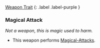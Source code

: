 
[Weapon Trait](Game/Core/Weapon-Traits)
{: .label .label-purple }

### Magical Attack
*Not a weapon, this is magic used to harm.*
* This weapon performs [Magical-Attacks](Game/Core/Magical-Attacks).